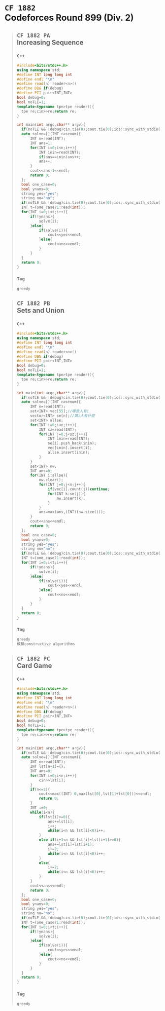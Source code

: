 
<link id="style_css" rel="stylesheet" type="text/css" href="/OJ_ans/style.css">

# `CF 1882`<br>Codeforces Round 899 (Div. 2)

> ## `CF 1882 PA`<br>Increasing Sequence
> ### `C++`
> ```c++
> #include<bits/stdc++.h>
> using namespace std;
> #define INT long long int
> #define endl "\n"
> #define read(n) reader<n>()
> #define DBG if(debug)
> #define PII pair<INT,INT>
> bool debug=0;
> bool noTLE=1;
> template<typename tpe>tpe reader(){
> 	tpe re;cin>>re;return re;
> }
> 
> int main(int argc,char** argv){	
> 	if(noTLE && !debug)cin.tie(0);cout.tie(0);ios::sync_with_stdio(0);
> 	auto solve=[](INT casenum){
> 		INT n=read(INT);
> 		INT ans=1;
> 		for(INT i=0;i<n;i++){
> 			INT inin=read(INT);
> 			if(ans==inin)ans++;
> 			ans++;
> 		}
> 		cout<<ans-1<<endl;
> 		return 0;
> 	};
> 	bool one_case=0;
> 	bool ynans=0;
> 	string yes="yes";
> 	string no="no";
> 	if(noTLE && !debug)cin.tie(0);cout.tie(0);ios::sync_with_stdio(0);
> 	INT t=(one_case?1:read(int));
> 	for(INT i=0;i<t;i++){
> 		if(!ynans){
> 			solve(i);
> 		}else{
> 			if(solve(i)){
> 				cout<<yes<<endl;
> 			}else{
> 				cout<<no<<endl;
> 			}
> 		}
> 	}
> 	return 0;
> }
> ```
> ### `Tag`
> ```txt
> greedy
> ```

> ## `CF 1882 PB`<br>Sets and Union
> ### `C++`
> ```c++
> #include<bits/stdc++.h>
> using namespace std;
> #define INT long long int
> #define endl "\n"
> #define read(n) reader<n>()
> #define DBG if(debug)
> #define PII pair<INT,INT>
> bool debug=0;
> bool noTLE=1;
> template<typename tpe>tpe reader(){
> 	tpe re;cin>>re;return re;
> }
> 
> int main(int argc,char** argv){
> 	if(noTLE && !debug)cin.tie(0);cout.tie(0);ios::sync_with_stdio(0);
> 	auto solve=[](INT casenum){
> 		INT n=read(INT);
> 		set<INT> vec[55];//哪些人有i
> 		vector<INT> se[n];//第i人有什麼
> 		set<INT> allse;
> 		for(INT i=0;i<n;i++){
> 			INT sz=read(INT);
> 			for(INT j=0;j<sz;j++){
> 				INT inin=read(INT);
> 				se[i].push_back(inin);
> 				vec[inin].insert(i);
> 				allse.insert(inin);
> 			}
> 		}
> 		set<INT> nw;
> 		INT ans=0;
> 		for(INT i:allse){
> 			nw.clear();
> 			for(INT j=0;j<n;j++){
> 				if(vec[i].count(j))continue;
> 				for(INT k:se[j]){
> 					nw.insert(k);
> 				}
> 			}
> 			ans=max(ans,(INT)(nw.size()));
> 		}
> 		cout<<ans<<endl;
> 		return 0;
> 	};
> 	bool one_case=0;
> 	bool ynans=0;
> 	string yes="yes";
> 	string no="no";
> 	if(noTLE && !debug)cin.tie(0);cout.tie(0);ios::sync_with_stdio(0);
> 	INT t=(one_case?1:read(int));
> 	for(INT i=0;i<t;i++){
> 		if(!ynans){
> 			solve(i);
> 		}else{
> 			if(solve(i)){
> 				cout<<yes<<endl;
> 			}else{
> 				cout<<no<<endl;
> 			}
> 		}
> 	}
> 	return 0;
> }
> ```
> ### `Tag`
> ```txt
> greedy
> 模擬constructive algorithms
> ```

> ## `CF 1882 PC`<br>Card Game
> ### `C++`
> ```c++
> #include<bits/stdc++.h>
> using namespace std;
> #define INT long long int
> #define endl "\n"
> #define read(n) reader<n>()
> #define DBG if(debug)
> #define PII pair<INT,INT>
> bool debug=0;
> bool noTLE=1;
> template<typename tpe>tpe reader(){
> 	tpe re;cin>>re;return re;
> }
> 
> int main(int argc,char** argv){	
> 	if(noTLE && !debug)cin.tie(0);cout.tie(0);ios::sync_with_stdio(0);
> 	auto solve=[](INT casenum){
> 		INT n=read(INT);
> 		INT lst[n+1]={};
> 		INT ans=0;
> 		for(INT i=0;i<n;i++){
> 			cin>>lst[i];
> 		}
> 		if(n<=2){
> 			cout<<max((INT) 0,max(lst[0],lst[1]+lst[0]))<<endl;
> 			return 0;
> 		}
> 		INT i=0;
> 		while(i<n){
> 			if(lst[i]>=0){
> 				ans+=lst[i];
> 				i++;
> 				while(i<n && lst[i]<0)i++;
> 			}
> 			else if(i+1<n && lst[i]+lst[i+1]>=0){
> 				ans+=lst[i]+lst[i+1];
> 				i+=2;
> 				while(i<n && lst[i]<0)i++;
> 			}
> 			else{
> 				i+=2;
> 				while(i<n && lst[i]<0)i++;
> 			}
> 		}
> 		cout<<ans<<endl;
> 		return 0;
> 	};
> 	bool one_case=0;
> 	bool ynans=0;
> 	string yes="yes";
> 	string no="no";
> 	if(noTLE && !debug)cin.tie(0);cout.tie(0);ios::sync_with_stdio(0);
> 	INT t=(one_case?1:read(int));
> 	for(INT i=0;i<t;i++){
> 		if(!ynans){
> 			solve(i);
> 		}else{
> 			if(solve(i)){
> 				cout<<yes<<endl;
> 			}else{
> 				cout<<no<<endl;
> 			}
> 		}
> 	}
> 	return 0;
> }
> ```
> ### `Tag`
> ```txt
> greedy
> ```


